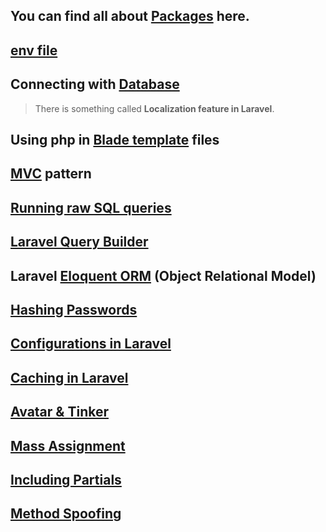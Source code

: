 ## You can find all about [Packages](Packages.md) here.

## [env file](EnvFile.md) 

## Connecting with [Database](Database.md)

> There is something called **Localization feature in Laravel**.

## Using php in [Blade template](BladeTemplate.md) files

## [MVC](MVC.md) pattern

## [Running raw SQL queries](RawSQL.md)

## [Laravel Query Builder](QueryBuilder.md)

## Laravel [Eloquent ORM](EloquentORM.md) (Object Relational Model)

## [Hashing Passwords](HashingPasswords.md)

## [Configurations in Laravel](ConfigurationsInLaravel.md)

## [Caching in Laravel](Caching.md)

## [Avatar & Tinker](Avatar&Tinker)

## [Mass Assignment](MassAssignment)

## [Including Partials](IncludingPartials.md)

## [Method Spoofing](MethodSpoofing.md)